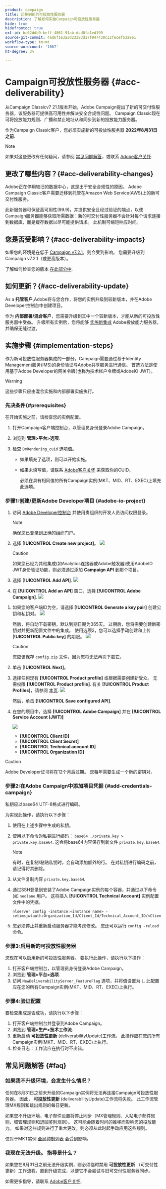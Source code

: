 ```yaml
---
product: campaign
title: 迁移到新的可投放性服务器
description: 了解如何实施Campaign可投放性服务器
hide: true
hidefromtoc: true
exl-id: bc62ddb9-beff-4861-91ab-dcd0fa1ed199
source-git-commit: 4ad6f1e3a3d23383d17f947430c32fecefb3a8e1
workflow-type: tm+mt
source-wordcount: '1067'
ht-degree: 3%

---
```


# Campaign可投放性服务器 {#acc-deliverability}

从Campaign Classicv7 21.1版本开始，Adobe Campaign提出了新的可交付性服务器，该服务器可提供高可用性并解决安全合规性问题。 Campaign Classic现在可将投放能力规则、广播和禁止地址从和同步到新的投放能力服务器。

作为Campaign Classic客户，您必须实施新的可投放性服务器 **2022年8月31日之前**.

>[!NOTE]
>
>如果对这些更改有任何疑问，请参阅 [常见问题解答](#faq)，或联系 [Adobe客户关怀](https://helpx.adobe.com/cn/enterprise/admin-guide.html/enterprise/using/support-for-experience-cloud.ug.html).

## 更改了哪些内容？{#acc-deliverability-changes}

Adobe正在停用较旧的数据中心，这是出于安全合规性的原因。 Adobe Campaign Classic客户需要迁移到托管在Amazon Web Service(AWS)上的新可交付性服务。

此新服务器可保证高可用性(99.9)，并&#x200B;提供安全且经过验证的端点，以使Campaign服务器能够获取所需数据：新的可交付性服务器不会针对每个请求连接到数据库，而是缓存数据以尽可能提供请求。 此机制可缩短响应时间&#x200B;。

## 您是否受影响？{#acc-deliverability-impacts}

如果您的环境是在低于 [Campaign v7.2.1](../../rn/using/latest-release.md#release-7-2-2)，则会受到影响。 您需要升级到Campaign v7.2.1（或更高版本）。

了解如何检查您的版本 [在此部分中](../../platform/using/launching-adobe-campaign.md#getting-your-campaign-version).

## 如何更新？{#acc-deliverability-update}

As a **托管客户**,Adobe将与您合作，将您的实例升级到较新版本，并在Adobe Developer控制台中创建项目。

作为 **内部部署/混合客户**，您需要升级到其中一个较新版本，才能从新的可投放性服务器中受益。 升级所有实例后，您将能够 [实施新集成](#implementation-steps) Adobe投放能力服务器，并确保无缝过渡。

## 实施步骤 {#implementation-steps}

作为新可投放性服务器集成的一部分，Campaign需要通过基于Identity Management服务(IMS)的身份验证与Adobe共享服务进行通信。 首选方法是使用基于Adobe Developer的网关令牌(也称为技术帐户令牌或AdobeIO JWT)。


>[!WARNING]
>
>这些步骤只应由混合实施和内部部署实施执行。

### 先决条件{#prerequisites}

在开始实施之前，请检查您的实例配置。

1. 打开Campaign客户端控制台，以管理员身份登录Adobe Campaign。
1. 浏览到 **管理>平台>选项**.
1. 检查 `DmRendering_cuid` 选项值。

   * 如果填充了选项，则可以开始实施。
   * 如果未填写值，请联系 [Adobe客户关怀](https://helpx.adobe.com/enterprise/admin-guide.html/enterprise/using/support-for-experience-cloud.ug.html) 来获取你的CUID。

      必须在具有相同值的所有Campaign实例(MKT、MID、RT、EXEC)上填充此选项。

### 步骤1:创建/更新Adobe Developer项目 {#adobe-io-project}

1. 访问 [Adobe Developer控制台](https://developer.adobe.com/console/home) 并使用贵组织的开发人员访问权限登录。

   >[!NOTE]
   >
   > 确保您已登录到正确的组织门户。

1. 选择 **[!UICONTROL Create new project]**。
   ![](assets/New-Project.png)


   >[!CAUTION]
   >
   >如果您已经为其他集成(如Analytics连接器或Adobe触发器)使用AdobeIO JWT身份验证功能，则必须通过添加 **Campaign API** 到那个项目。

1. 选择 **[!UICONTROL Add API]**.
   ![](assets/Add-API.png)
1. 在 **[!UICONTROL Add an API]** 窗口，选择 **[!UICONTROL Adobe Campaign]**.
   ![](assets/AC-API.png)
<!--1. Choose **[!UICONTROL Service Account (JWT)]** as the authentication type.-->
1. 如果您的客户端ID为空，请选择 **[!UICONTROL Generate a key pair]** 创建公钥和私钥对。
   ![](assets/Generate-a-key-pair.png)

   然后，将自动下载密钥，默认到期日期为365天。 过期后，您将需要创建新密钥对并更新配置文件中的集成。 使用选项2，您可以选择手动创建和上传 **[!UICONTROL Public key]** 的期限。
   ![](assets/New-key-pair.png)

   >[!CAUTION]
   >
   >您应该保存 `config.zip` 文件，因为您将无法再次下载它。

1. 单击 **[!UICONTROL Next]**。
1. 选择任何现有 **[!UICONTROL Product profile]** 或根据需要创建新受众。 无需权限 **[!UICONTROL Product profile]**. 有关 **[!UICONTROL Product Profiles]**，请参阅 [本页](https://helpx.adobe.com/enterprise/using/manage-developers.html).
   ![](assets/Product-Profile-API.png)

   然后，单击 **[!UICONTROL Save configured API]**.

1. 在您的项目中，选择 **[!UICONTROL Adobe Campaign]** 并在 **[!UICONTROL Service Account (JWT)]**

   ![](assets/Config-API.png)

   * **[!UICONTROL Client ID]**
   * **[!UICONTROL Client Secret]**
   * **[!UICONTROL Technical account ID]**
   * **[!UICONTROL Organization ID]**

>[!CAUTION]
>
>Adobe Developer证书将在12个月后过期。 您每年需要生成一个新的密钥对。

### 步骤2:在Adobe Campaign中添加项目凭据 {#add-credentials-campaign}

私钥应以base64 UTF-8格式进行编码。

为实现此操作，请执行以下步骤：

1. 使用在上述步骤中生成的私钥。
1. 使用以下命令对私钥进行编码： `base64 ./private.key > private.key.base64`. 这会将base64内容保存到新文件 `private.key.base64`.

   >[!NOTE]
   >
   >有时，在复制/粘贴私钥时，会自动添加额外的行。 在对私钥进行编码之前，请记得将其删除。

1. 从文件复制内容 `private.key.base64`.
1. 通过SSH登录到安装了Adobe Campaign实例的每个容器，并通过以下命令(如 `neolane` 用户。 这将插入 **[!UICONTROL Technical Account]** 实例配置文件中的凭据。

   ```
   nlserver config -instance:<instance name> -setimsjwtauth:Organization_Id/Client_Id/Technical_Account_ID/<Client_Secret>/<Base64_encoded_Private_Key>
   ```

1. 您必须停止并重新启动服务器才能考虑修改。 您还可以运行 `config -reload` 命令。

### 步骤3:启用新的可投放性服务器

您现在可以启用新的可投放性服务器。 要执行此操作，请执行以下操作：

1. 打开客户端控制台，以管理员身份登录Adobe Campaign。
1. 浏览到 **管理>平台>选项**.
1. 访问 `NewDeliverabilityServer_FeatureFlag` 选项，并将值设置为 `1`. 此配置应在您的所有Campaign实例(MKT、MID、RT、EXEC)上执行。

### 步骤4:验证配置

要检查集成是否成功，请执行以下步骤：


1. 打开客户端控制台并登录到Adobe Campaign。
1. 浏览到 **管理>生产>技术工作流**.
1. 重新启动 **可投放性更新** (deliverabilityUpdate)工作流。 此操作应在您的所有Campaign实例(MKT、MID、RT、EXEC)上执行。
1. 检查日志：工作流应在执行时不出错。


## 常见问题解答 {#faq}

### 如果我不升级环境，会发生什么情况？

任何在8月31日之前未升级的Campaign实例将无法再连接Campaign可投放性服务器。 因此， **可投放性更新** (deliverabilityUpdate)工作流将失败。 此工作流管理MX规则和跳出规则的每日更新。

如果您不升级环境，电子邮件设置将停止同步（MX管理规则、入站电子邮件规则、域管理规则和退回鉴别规则）。 这可能会随着时间的推移而影响您的投放能力。 如果对这些规则进行了重大更改，则必须从此时起手动应用这些规则。

仅对于MKT实例 [全局抑制列表](../../campaign-opt/using/filtering-rules.md#default-deliverability-exclusion-rules) 会受到影响。

### 我现在无法升级。 指导是什么？

如果您在8月31日之前无法升级实例，则必须临时禁用 **可投放性更新** （可交付性更新）工作流程，直到升级完成，以便它不会尝试与旧可交付性服务器同步。



如需更多指导，请联系 [Adobe客户关怀](https://helpx.adobe.com/enterprise/admin-guide.html/enterprise/using/support-for-experience-cloud.ug.html).
